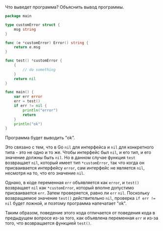 Что выведет программа? Объяснить вывод программы.

```go
package main

type customError struct {
	msg string
}

func (e *customError) Error() string {
	return e.msg
}

func test() *customError {
	{
		// do something
	}
	return nil
}

func main() {
	var err error
	err = test()
	if err != nil {
		println("error")
		return
	}
	println("ok")
}
```

Программа будет выводить "ok".

Это связано с тем, что в Go `nil` для интерфейса и `nil` для конкретного типа - это
не одно и то же. Чтобы интерфейс был `nil`, и его тип, и его значение должны быть `nil`. 
Но в данном случае функция `test` возвращает `nil`, который имеет тип `*customError`,
так что когда он присваивается интерфейсу `error`, сам интерфейс не является `nil`,
несмотря на то, что его значение `nil`.

Однако, в коде переменная `err` объявляется как `error`, и `test()` возвращает
`nil` как `*customError`, который вполне допустимо присваивается `err`. 
Затем проверяется, равно ли `err` `nil`. Поскольку возвращаемое значение `test()`
действительно `nil`, проверка `if err != nil` будет ложной, и поэтому программа 
напечатает "ok".

Таким образом, поведение этого кода отличается от поведения кода в предыдущем вопросе
из-за того, как объявлена переменная `err` и из-за того, что возвращается функцией
`test()`.